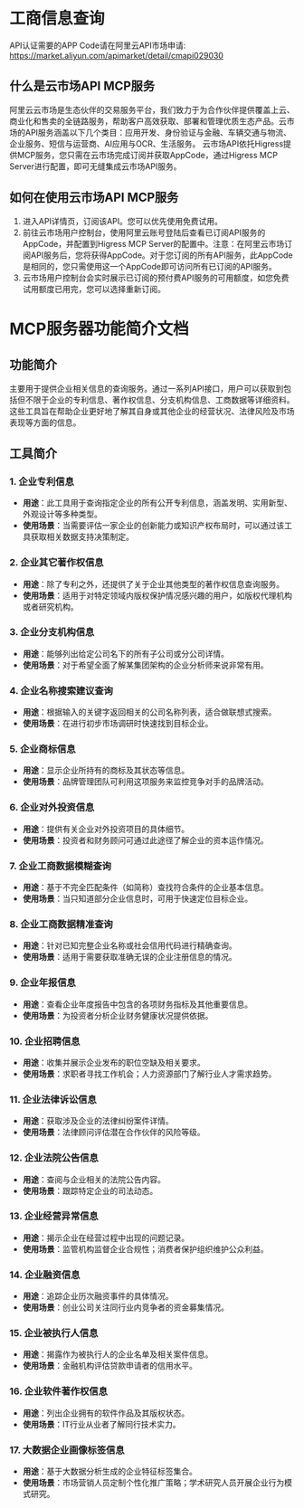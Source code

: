 # 工商信息查询

API认证需要的APP Code请在阿里云API市场申请: https://market.aliyun.com/apimarket/detail/cmapi029030

## 什么是云市场API MCP服务

阿里云云市场是生态伙伴的交易服务平台，我们致力于为合作伙伴提供覆盖上云、商业化和售卖的全链路服务，帮助客户高效获取、部署和管理优质生态产品。云市场的API服务涵盖以下几个类目：应用开发、身份验证与金融、车辆交通与物流、企业服务、短信与运营商、AI应用与OCR、生活服务。
云市场API依托Higress提供MCP服务，您只需在云市场完成订阅并获取AppCode，通过Higress MCP Server进行配置，即可无缝集成云市场API服务。

## 如何在使用云市场API MCP服务

1. 进入API详情页，订阅该API。您可以优先使用免费试用。
2. 前往云市场用户控制台，使用阿里云账号登陆后查看已订阅API服务的AppCode，并配置到Higress MCP Server的配置中。注意：在阿里云市场订阅API服务后，您将获得AppCode。对于您订阅的所有API服务，此AppCode是相同的，您只需使用这一个AppCode即可访问所有已订阅的API服务。
3. 云市场用户控制台会实时展示已订阅的预付费API服务的可用额度，如您免费试用额度已用完，您可以选择重新订阅。

# MCP服务器功能简介文档

## 功能简介
主要用于提供企业相关信息的查询服务。通过一系列API接口，用户可以获取到包括但不限于企业的专利信息、著作权信息、分支机构信息、工商数据等详细资料。这些工具旨在帮助企业更好地了解其自身或其他企业的经营状况、法律风险及市场表现等方面的信息。

## 工具简介

### 1. 企业专利信息
- **用途**：此工具用于查询指定企业的所有公开专利信息，涵盖发明、实用新型、外观设计等多种类型。
- **使用场景**：当需要评估一家企业的创新能力或知识产权布局时，可以通过该工具获取相关数据支持决策制定。

### 2. 企业其它著作权信息
- **用途**：除了专利之外，还提供了关于企业其他类型的著作权信息查询服务。
- **使用场景**：适用于对特定领域内版权保护情况感兴趣的用户，如版权代理机构或者研究机构。

### 3. 企业分支机构信息
- **用途**：能够列出给定公司名下的所有子公司或分公司详情。
- **使用场景**：对于希望全面了解某集团架构的企业分析师来说非常有用。

### 4. 企业名称搜索建议查询
- **用途**：根据输入的关键字返回相关的公司名称列表，适合做联想式搜索。
- **使用场景**：在进行初步市场调研时快速找到目标企业。

### 5. 企业商标信息
- **用途**：显示企业所持有的商标及其状态等信息。
- **使用场景**：品牌管理团队可利用这项服务来监控竞争对手的品牌活动。

### 6. 企业对外投资信息
- **用途**：提供有关企业对外投资项目的具体细节。
- **使用场景**：投资者和财务顾问可通过此途径了解企业的资本运作情况。

### 7. 企业工商数据模糊查询
- **用途**：基于不完全匹配条件（如简称）查找符合条件的企业基本信息。
- **使用场景**：当只知道部分企业信息时，可用于快速定位目标企业。

### 8. 企业工商数据精准查询
- **用途**：针对已知完整企业名称或社会信用代码进行精确查询。
- **使用场景**：适用于需要获取准确无误的企业注册信息的情况。

### 9. 企业年报信息
- **用途**：查看企业年度报告中包含的各项财务指标及其他重要信息。
- **使用场景**：为投资者分析企业财务健康状况提供依据。

### 10. 企业招聘信息
- **用途**：收集并展示企业发布的职位空缺及相关要求。
- **使用场景**：求职者寻找工作机会；人力资源部门了解行业人才需求趋势。

### 11. 企业法律诉讼信息
- **用途**：获取涉及企业的法律纠纷案件详情。
- **使用场景**：法律顾问评估潜在合作伙伴的风险等级。

### 12. 企业法院公告信息
- **用途**：查阅与企业相关的法院公告内容。
- **使用场景**：跟踪特定企业的司法动态。

### 13. 企业经营异常信息
- **用途**：揭示企业在经营过程中出现的问题记录。
- **使用场景**：监管机构监督企业合规性；消费者保护组织维护公众利益。

### 14. 企业融资信息
- **用途**：追踪企业历次融资事件的具体情况。
- **使用场景**：创业公司关注同行业内竞争者的资金募集情况。

### 15. 企业被执行人信息
- **用途**：揭露作为被执行人的企业名单及相关案件信息。
- **使用场景**：金融机构评估贷款申请者的信用水平。

### 16. 企业软件著作权信息
- **用途**：列出企业拥有的软件作品及其版权状态。
- **使用场景**：IT行业从业者了解同行技术实力。

### 17. 大数据企业画像标签信息
- **用途**：基于大数据分析生成的企业特征标签集合。
- **使用场景**：市场营销人员定制个性化推广策略；学术研究人员开展企业行为模式研究。
